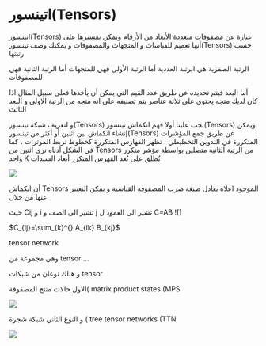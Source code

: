 # اتينسور(Tensors) 

اتينسور(Tensors) عبارة عن مصفوفات متعددة الأبعاد من الأرقام ويمكن تفسيرها على أنها تعميم للقياسات و المتجهات والمصفوفات
و يمكنك وصف تينسور(Tensors) حسب رتبتها



الرتبة الصفرية هي الرتبة العددية
أما الرتبة الأولى فهي للمتجهات
أما الرتبة الثانية فهي للمصفوفات




أما البعد فيتم تحديده عن طريق عدد القيم التي يمكن أن يأخذها فعلى سبيل المثال اذا كان لديك متجه يحتوي على ثلاثة عناصر يتم تصنيفه على انه متجه من الرتبة الاولى و البعد الثالث


و لتعريف شبكة تينسور(Tensors) يجب علينا أولا فهم انكماش تينسور(Tensors) ويمكن إنشاء انكماش بين اثنين أو أكثر من تينسور(Tensors) عن طريق جمع المؤشرات المتكررة 
في التدوين التخطيطي ، تظهر الفهارس المتكررة كخطوط تربط الموترات ، كما في الشكل أدناه
نرى اثنين من Tensors من الرتبة الثانية متصلين بواسطة مؤشر متكرر واحد K يُطلق على بُعد الفهرس المتكرر أبعاد السندات

![](~/images/Tensors.png)

أن انكماش Tensors الموجود اعلاه يعادل صيغة ضرب المصفوفة القياسية و يمكن التعبير عنها من خلال 



حيث Cij و i تشير الى الصف و j تشير الى العمود ل C=AB ![]

$C_{ij}=\sum_{k}^{} A_{ik} B_{kj}$

tensor network 

وهي مجموعة من tensor  …

و هناك نوعان من شبكات tensor  

الاول حالات منتج المصفوفة( matrix product states (MPS

![](~/images/Tensor3.png)

و النوع الثاني شبكة شجرة   ( tree tensor networks (TTN

![](~/images/Tensor4.png)



<!-- المحتوى ناقص لغربا  -->
<!-- https://pennylane.ai/qml/demos/tutorial_tn_circuits.html -->
